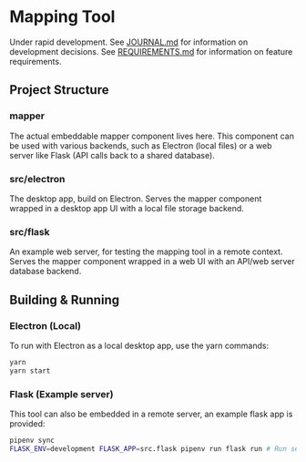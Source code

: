 # Mapping Tool
Under rapid development.
See [JOURNAL.md](JOURNAL.md) for information on development decisions.
See [REQUIREMENTS.md](REQUIREMENTS.md) for information on feature requirements.

## Project Structure
### mapper
The actual embeddable mapper component lives here.
This component can be used with various backends, such as Electron (local files) or a web server like Flask (API calls back to a shared database).

### src/electron
The desktop app, build on Electron.
Serves the mapper component wrapped in a desktop app UI with a local file storage backend.

### src/flask
An example web server, for testing the mapping tool in a remote context.
Serves the mapper component wrapped in a web UI with an API/web server database backend.

## Building & Running
### Electron (Local)
To run with Electron as a local desktop app, use the yarn commands:
```sh
yarn
yarn start
```

### Flask (Example server)
This tool can also be embedded in a remote server, an example flask app is provided:
```sh
pipenv sync
FLASK_ENV=development FLASK_APP=src.flask pipenv run flask run # Run server on 127.0.0.1:5000
```
